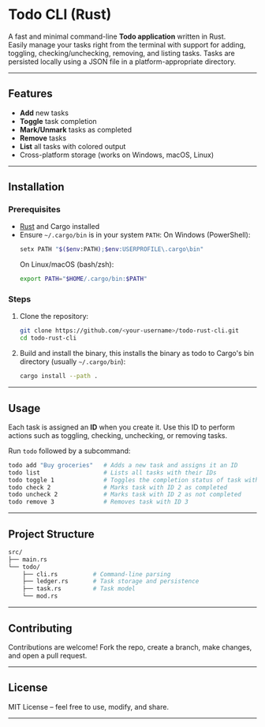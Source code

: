 # Todo CLI (Rust)

A fast and minimal command-line **Todo application** written in Rust.  
Easily manage your tasks right from the terminal with support for adding, toggling, checking/unchecking, removing, and listing tasks. Tasks are persisted locally using a JSON file in a platform-appropriate directory.

---

## Features

- **Add** new tasks
- **Toggle** task completion
- **Mark/Unmark** tasks as completed
- **Remove** tasks
- **List** all tasks with colored output
- Cross-platform storage (works on Windows, macOS, Linux)

---

## Installation

### Prerequisites

- [Rust](https://www.rust-lang.org/tools/install) and Cargo installed
- Ensure `~/.cargo/bin` is in your system `PATH`:
On Windows (PowerShell):
    ```bash
    setx PATH "$($env:PATH);$env:USERPROFILE\.cargo\bin"
    ```
    On Linux/macOS (bash/zsh):
    ```bash
    export PATH="$HOME/.cargo/bin:$PATH"
    ```

### Steps

1. Clone the repository:
    ```bash
    git clone https://github.com/<your-username>/todo-rust-cli.git
    cd todo-rust-cli
    ```

2. Build and install the binary, this installs the binary as todo to Cargo's bin directory (usually `~/.cargo/bin`):
    ```bash
    cargo install --path .
    ```

---
## Usage

Each task is assigned an **ID** when you create it. Use this ID to perform actions such as toggling, checking, unchecking, or removing tasks.

Run `todo` followed by a subcommand:

```bash
todo add "Buy groceries"   # Adds a new task and assigns it an ID
todo list                  # Lists all tasks with their IDs
todo toggle 1              # Toggles the completion status of task with ID 1
todo check 2               # Marks task with ID 2 as completed
todo uncheck 2             # Marks task with ID 2 as not completed
todo remove 3              # Removes task with ID 3
```

---
## Project Structure
```bash
src/
├── main.rs
└── todo/
    ├── cli.rs          # Command-line parsing
    ├── ledger.rs       # Task storage and persistence
    ├── task.rs         # Task model
    └── mod.rs
```

---
## Contributing
Contributions are welcome!
Fork the repo, create a branch, make changes, and open a pull request.

---
## License
MIT License – feel free to use, modify, and share.

---